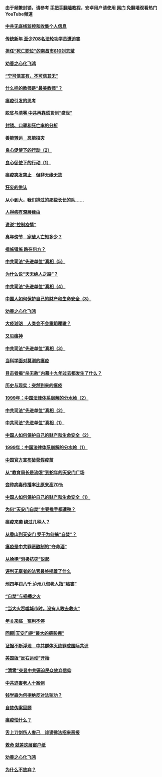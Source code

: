 #### 由于频繁封锁，请参考 [手把手翻墙教程](https://github.com/gfw-breaker/guides/wiki/)，安卓用户请使用 [网门](https://github.com/gfw-breaker/nogfw/blob/master/dl.md?t=03160900) 免翻墙观看热门YouTube频道 

#### [中共无底线监控和收集个人信息](../pages/19/422039.md?t=03160900) 

#### [传统新年 至少708名法轮功学员遭迫害](../pages/19/421946.md?t=03160900) 

#### [担任“死亡职位”的南昌市610刘志斌](../pages/19/421957.md?t=03160900) 

#### [劝善之心化飞鸿](../pages/19/421164.md?t=03160900) 

#### [“宁可信其有，不可信其无”](../pages/19/421691.md?t=03160900) 

#### [什么样的教师是“最美教师”？](../pages/19/421755.md?t=03160900) 

#### [瘟疫引发的思考](../pages/19/421594.md?t=03160900) 

#### [脱贫与清零 中共再靠谎言创“盛世”](../pages/19/421590.md?t=03160900) 

#### [封锁、口罩和死亡率的分析](../pages/19/421495.md?t=03160900) 

#### [善能转运　恶能招灾](../pages/19/421334.md?t=03160900) 

#### [良心促使下的行动（2）](../pages/19/421361.md?t=03160900) 

#### [良心促使下的行动（1）](../pages/19/421302.md?t=03160900) 

#### [瘟疫突发突止　但非无缘无故](../pages/19/421281.md?t=03160900) 

#### [狂妄的供认](../pages/19/421199.md?t=03160900) 

#### [从小到大，我们排过的那些长长的队……](../pages/19/421243.md?t=03160900) 

#### [人得病有深层缘由](../pages/19/420864.md?t=03160900) 

#### [说说“控制疫情”](../pages/19/420831.md?t=03160900) 

#### [离年傍节　家破人亡知多少？](../pages/19/420563.md?t=03160900) 

#### [措施错施  路在何方？](../pages/19/420076.md?t=03160900) 

#### [中共司法“先进单位”真相（5）](../pages/19/419453.md?t=03160900) 

#### [为什么说“天无绝人之路”？](../pages/19/419618.md?t=03160900) 

#### [中共司法“先进单位”真相（4）](../pages/19/419452.md?t=03160900) 

#### [中国人如何保护自己的财产和生命安全（3）](../pages/19/419405.md?t=03160900) 

#### [劝善之心化飞鸿](../pages/19/418758.md?t=03160900) 

#### [大疫汹汹　人类会不会重蹈覆辙？](../pages/19/419691.md?t=03160900) 

#### [又见瘟神](../pages/19/419225.md?t=03160900) 

#### [中共司法“先进单位”真相（3）](../pages/19/419451.md?t=03160900) 

#### [当科学面对莫测的瘟疫](../pages/19/419625.md?t=03160900) 

#### [目击者揭“杀无赦”内幕十九年过去都发生了什么？](../pages/19/419617.md?t=03160900) 

#### [历史与现实：突然到来的瘟疫](../pages/19/419619.md?t=03160900) 

#### [1999年：中国法律体系崩解的分水岭（2）](../pages/19/419455.md?t=03160900) 

#### [中共司法“先进单位”真相（2）](../pages/19/419450.md?t=03160900) 

#### [中共司法“先进单位”真相（1）](../pages/19/419449.md?t=03160900) 

#### [中国人如何保护自己的财产和生命安全（2）](../pages/19/419404.md?t=03160900) 

#### [1999年：中国法律体系崩解的分水岭（1）](../pages/19/419454.md?t=03160900) 

#### [中国官方宣布破获假疫苗](../pages/19/419504.md?t=03160900) 

#### [从“教育局长是流氓”到蛇年的天安门广场](../pages/19/419470.md?t=03160900) 

#### [变种病毒传播率比原来高70％](../pages/19/419456.md?t=03160900) 

#### [中国人如何保护自己的财产和生命安全（1）](../pages/19/419403.md?t=03160900) 

#### [为何“天安门自焚”主要推手都遭殃？](../pages/19/419348.md?t=03160900) 

#### [瘟疫来袭 绕过几种人？](../pages/19/419349.md?t=03160900) 

#### [从香山到天安门 罗干为何搞“自焚”？](../pages/19/419270.md?t=03160900) 

#### [瘟疫是中共罪恶酿制的“夺命酒”](../pages/19/419223.md?t=03160900) 

#### [从徐栩“消极抗灾”说起](../pages/19/419224.md?t=03160900) 

#### [诬判无辜者的法官最终捞着了什么](../pages/19/419268.md?t=03160900) 

#### [刑四年罚八千 泸州八旬老人指“陷害”](../pages/19/419232.md?t=03160900) 

#### [“自焚”与插播之火](../pages/19/419226.md?t=03160900) 

#### [“当大火吞噬城市时，没有人敢去救火”](../pages/19/419077.md?t=03160900) 

#### [年关来临　冤判不停](../pages/19/419093.md?t=03160900) 

#### [回顾|天安门是“最大的摄影棚”](../pages/19/380866.md?t=03160900) 

#### [证据不断浮现　中共群体灭绝罪成国际共识](../pages/19/419031.md?t=03160900) 

#### [美国版“反右运动”开始](../pages/19/419030.md?t=03160900) 

#### [“清零”突显中共逼迫民众放弃信仰](../pages/19/418995.md?t=03160900) 

#### [中共迫害老人十案例](../pages/19/418831.md?t=03160900) 

#### [钱学森为何拒绝反对法轮功？](../pages/19/418905.md?t=03160900) 

#### [自焚伪案回顾](../pages/19/418799.md?t=03160900) 

#### [瘟疫怕什么？](../pages/19/418800.md?t=03160900) 

#### [舌上刀剑伤人害己　诽谤佛法招来恶报](../pages/19/418731.md?t=03160900) 

#### [救命 就差这层窗户纸](../pages/19/418706.md?t=03160900) 

#### [劝善之心化飞鸿](../pages/19/416766.md?t=03160900) 

#### [为什么不放弃？](../pages/19/418691.md?t=03160900) 


